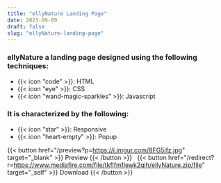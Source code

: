 ```yaml
---
title: "ellyNature Landing Page"
date: 2023-09-09
draft: false
slug: "ellyNature-landing-page"
---
```

### __ellyNature__ a __landing page__ designed using the following techniques:
- {{< icon "code" >}}: HTML
- {{< icon "eye" >}}: CSS
- {{< icon "wand-magic-sparkles" >}}: Javascript  

### It is characterized by the following:
- {{< icon "star" >}}: Responsive
- {{< icon "heart-empty" >}}:  Popup

<!--adsense-->

{{< button href="/preview?p=https://i.imgur.com/8FG5ifz.jpg" target="_blank" >}}
Preview
{{< /button >}} &nbsp; {{< button href="/redirect?r=https://www.mediafire.com/file/tkflfm1lewk2qjh/ellyNature.zip/file" target="_self" >}}
Download
{{< /button >}}
